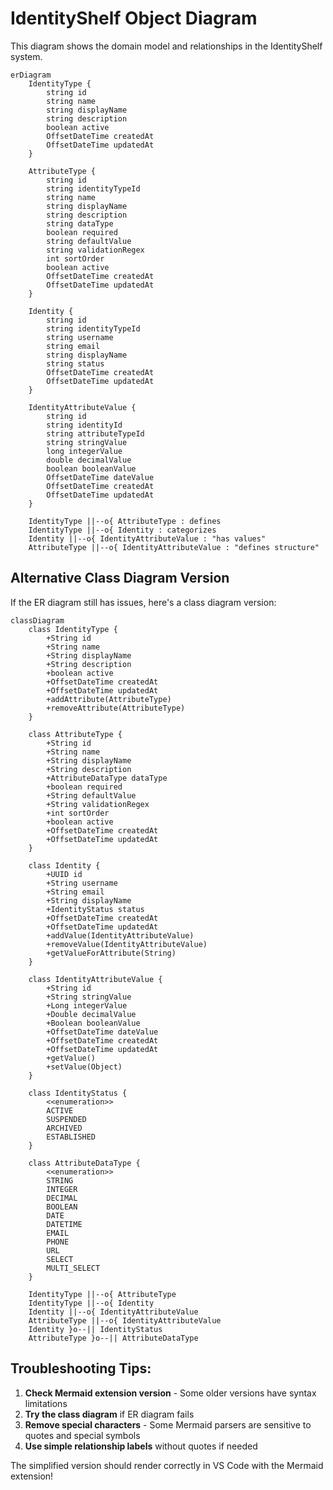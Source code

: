 # IdentityShelf Object Diagram

This diagram shows the domain model and relationships in the IdentityShelf system.

```mermaid
erDiagram
    IdentityType {
        string id
        string name
        string displayName
        string description
        boolean active
        OffsetDateTime createdAt
        OffsetDateTime updatedAt
    }
    
    AttributeType {
        string id
        string identityTypeId
        string name
        string displayName
        string description
        string dataType
        boolean required
        string defaultValue
        string validationRegex
        int sortOrder
        boolean active
        OffsetDateTime createdAt
        OffsetDateTime updatedAt
    }
    
    Identity {
        string id
        string identityTypeId
        string username
        string email
        string displayName
        string status
        OffsetDateTime createdAt
        OffsetDateTime updatedAt
    }
    
    IdentityAttributeValue {
        string id
        string identityId
        string attributeTypeId
        string stringValue
        long integerValue
        double decimalValue
        boolean booleanValue
        OffsetDateTime dateValue
        OffsetDateTime createdAt
        OffsetDateTime updatedAt
    }

    IdentityType ||--o{ AttributeType : defines
    IdentityType ||--o{ Identity : categorizes
    Identity ||--o{ IdentityAttributeValue : "has values"
    AttributeType ||--o{ IdentityAttributeValue : "defines structure"
```

## Alternative Class Diagram Version

If the ER diagram still has issues, here's a class diagram version:

```mermaid
classDiagram
    class IdentityType {
        +String id
        +String name
        +String displayName
        +String description
        +boolean active
        +OffsetDateTime createdAt
        +OffsetDateTime updatedAt
        +addAttribute(AttributeType)
        +removeAttribute(AttributeType)
    }
    
    class AttributeType {
        +String id
        +String name
        +String displayName
        +String description
        +AttributeDataType dataType
        +boolean required
        +String defaultValue
        +String validationRegex
        +int sortOrder
        +boolean active
        +OffsetDateTime createdAt
        +OffsetDateTime updatedAt
    }
    
    class Identity {
        +UUID id
        +String username
        +String email
        +String displayName
        +IdentityStatus status
        +OffsetDateTime createdAt
        +OffsetDateTime updatedAt
        +addValue(IdentityAttributeValue)
        +removeValue(IdentityAttributeValue)
        +getValueForAttribute(String)
    }
    
    class IdentityAttributeValue {
        +String id
        +String stringValue
        +Long integerValue
        +Double decimalValue
        +Boolean booleanValue
        +OffsetDateTime dateValue
        +OffsetDateTime createdAt
        +OffsetDateTime updatedAt
        +getValue()
        +setValue(Object)
    }
    
    class IdentityStatus {
        <<enumeration>>
        ACTIVE
        SUSPENDED
        ARCHIVED
        ESTABLISHED
    }
    
    class AttributeDataType {
        <<enumeration>>
        STRING
        INTEGER
        DECIMAL
        BOOLEAN
        DATE
        DATETIME
        EMAIL
        PHONE
        URL
        SELECT
        MULTI_SELECT
    }

    IdentityType ||--o{ AttributeType
    IdentityType ||--o{ Identity
    Identity ||--o{ IdentityAttributeValue
    AttributeType ||--o{ IdentityAttributeValue
    Identity }o--|| IdentityStatus
    AttributeType }o--|| AttributeDataType
```

## Troubleshooting Tips:

1. **Check Mermaid extension version** - Some older versions have syntax limitations
2. **Try the class diagram** if ER diagram fails
3. **Remove special characters** - Some Mermaid parsers are sensitive to quotes and special symbols
4. **Use simple relationship labels** without quotes if needed

The simplified version should render correctly in VS Code with the Mermaid extension!
